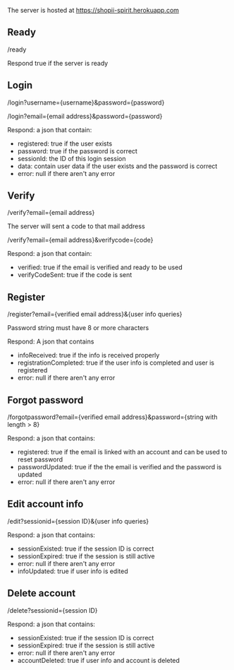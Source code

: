 The server is hosted at https://shopii-spirit.herokuapp.com

## Ready
/ready

Respond true if the server is ready

## Login
/login?username={username}&password={password}

/login?email={email address}&password={password}

Respond: a json that contain:
- registered: true if the user exists
- password: true if the password is correct
- sessionId: the ID of this login session
- data: contain user data if the user exists and the password is correct
- error: null if there aren't any error

## Verify
/verify?email={email address}

The server will sent a code to that mail address

/verify?email={email address}&verifycode={code}

Respond: a json that contain:
- verified: true if the email is verified and ready to be used
- verifyCodeSent: true if the code is sent

## Register
/register?email={verified email address}&{user info queries}

Password string must have 8 or more characters

Respond: A json that contains
- infoReceived: true if the info is received properly
- registrationCompleted: true if the user info is completed and user is registered
- error: null if there aren't any error

## Forgot password
/forgotpassword?email={verified email address}&password={string with length > 8}

Respond: a json that contains:
- registered: true if the email is linked with an account and can be used to reset password
- passwordUpdated: true if the the email is verified and the password is updated
- error: null if there aren't any error

## Edit account info
/edit?sessionid={session ID}&{user info queries}

Respond: a json that contains:
- sessionExisted: true if the session ID is correct
- sessionExpired: true if the session is still active
- error: null if there aren't any error
- infoUpdated: true if user info is edited

## Delete account
/delete?sessionid={session ID}

Respond: a json that contains:
- sessionExisted: true if the session ID is correct
- sessionExpired: true if the session is still active
- error: null if there aren't any error
- accountDeleted: true if user info and account is deleted
